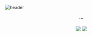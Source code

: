 
<!--
**29074I/29074I** is a ✨ _special_ ✨ repository because its `README.md` (this file) appears on your GitHub profile.

Here are some ideas to get you started:

- 🔭 I’m currently working on ...
- 🌱 I’m currently learning ...
- 👯 I’m looking to collaborate on ...
- 🤔 I’m looking for help with ...
- 💬 Ask me about ...
- 📫 How to reach me: ...
- 😄 Pronouns: ...
- ⚡ Fun fact: ...
-->

![header](https://capsule-render.vercel.app/api?type=waving&color=0%:8C95FE,100%:D6D9FE&height=200&section=header&text=💻🗯️&fontSize=50&fontAlign=90)
<div align=center>
<!-- <h4>🍀Tech Stacks</h4>
 <img src="https://img.shields.io/badge/Java-FF7800?style=flat-square&logo=java&logoColor=white"/>
 <img src="https://img.shields.io/badge/Javascript-F7DF1E?style=flat-square&logo=javascript&logoColor=white"/>
 <img src="https://img.shields.io/badge/Kotlin-7F52FF?style=flat-square&logo=kotlin&logoColor=white"/><br>
 <img src="https://img.shields.io/badge/Spring-6DB33F?style=flat-square&logo=spring&logoColor=white"/>
 <img src="https://img.shields.io/badge/Springboot-6DB33F?style=flat-square&logo=springboot&logoColor=white"/>
 <img src="https://img.shields.io/badge/Node.js-339933?style=flat-square&logo=nodedotjs&logoColor=white"/>
 <img src="https://img.shields.io/badge/Express-000000?style=flat-square&logo=express&logoColor=white"/><br>
 <img src="https://img.shields.io/badge/React-61DAFB?style=flat-square&logo=react&logoColor=white"/>
 <img src="https://img.shields.io/badge/jQuery-0769AD?style=flat-square&logo=jquery&logoColor=white"/>
 <img src="https://img.shields.io/badge/ApacheTomcat-F8DC75?style=flat-square&logo=apachetomcat&logoColor=white"/>
 <img src="https://img.shields.io/badge/Sequelize-52B0E7?style=flat-square&logo=sequelize&logoColor=white"/><br>
 <img src="https://img.shields.io/badge/MyBatis-654FF0?style=flat-square&logo=mybatis&logoColor=white"/>
 <img src="https://img.shields.io/badge/JPA-FFBF3B?style=flat-square&logo=jpa&logoColor=white"/>
 <img src="https://img.shields.io/badge/Oracle-F80000?style=flat-square&logo=oracle&logoColor=white"/>
 <img src="https://img.shields.io/badge/Mysql-4479A1?style=flat-square&logo=mysql&logoColor=white"/><br><br>
 
 <img src="https://img.shields.io/badge/GitHub-181717?style=flat-square&logo=github&logoColor=white"/>
 <img src="https://img.shields.io/badge/EclipseIDE-2C2255?style=flat-square&logo=eclipseide&logoColor=white"/>
 <img src="https://img.shields.io/badge/Visual Studio Code-007ACC?style=flat-square&logo=visualstudiocode&logoColor=white"/>
 <img src="https://img.shields.io/badge/Android Studio-3DDC84?style=flat-square&logo=androidstudio&logoColor=white"/><br>
 <img src="https://img.shields.io/badge/Postman-FF6C37?style=flat-square&logo=postman&logoColor=white"/>
 <img src="https://img.shields.io/badge/Figma-F24E1E?style=flat-square&logo=figma&logoColor=white"/> -->
 
  <h4>···</h4>
<a href="https://290741.tistory.com/"><img src="https://img.shields.io/badge/tistory-FF5722?style=flat-square&logo=tistory&logoColor=white"/></a>
<a href="jhcsbw@gmail.com"><img src="https://img.shields.io/badge/gmail-EA4335?style=flat-square&logo=gmail&logoColor=white"/></a>

</div>
